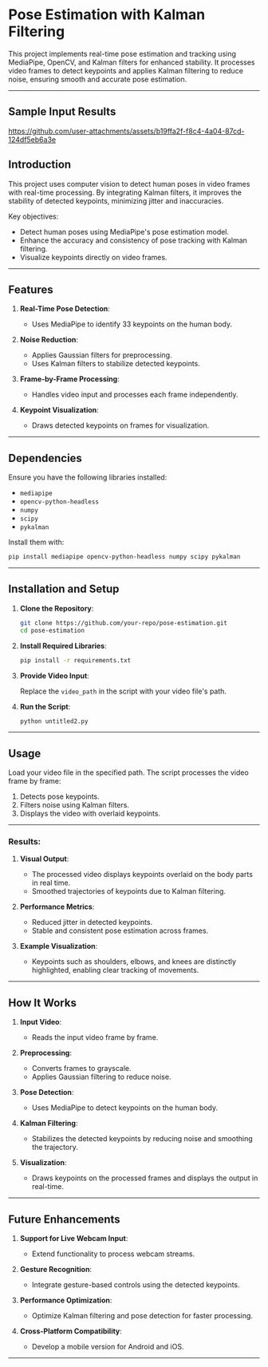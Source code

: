 # Pose Estimation with Kalman Filtering

This project implements real-time pose estimation and tracking using MediaPipe, OpenCV, and Kalman filters for enhanced stability. It processes video frames to detect keypoints and applies Kalman filtering to reduce noise, ensuring smooth and accurate pose estimation.

---

## Sample Input Results

https://github.com/user-attachments/assets/b19ffa2f-f8c4-4a04-87cd-124df5eb6a3e

## Introduction

This project uses computer vision to detect human poses in video frames with real-time processing. By integrating Kalman filters, it improves the stability of detected keypoints, minimizing jitter and inaccuracies.

Key objectives:
- Detect human poses using MediaPipe's pose estimation model.
- Enhance the accuracy and consistency of pose tracking with Kalman filtering.
- Visualize keypoints directly on video frames.

---

## Features

1. **Real-Time Pose Detection**:
   - Uses MediaPipe to identify 33 keypoints on the human body.

2. **Noise Reduction**:
   - Applies Gaussian filters for preprocessing.
   - Uses Kalman filters to stabilize detected keypoints.

3. **Frame-by-Frame Processing**:
   - Handles video input and processes each frame independently.

4. **Keypoint Visualization**:
   - Draws detected keypoints on frames for visualization.

---

## Dependencies

Ensure you have the following libraries installed:

- `mediapipe`
- `opencv-python-headless`
- `numpy`
- `scipy`
- `pykalman`

Install them with:

```bash
pip install mediapipe opencv-python-headless numpy scipy pykalman
```

---

## Installation and Setup

1. **Clone the Repository**:

   ```bash
   git clone https://github.com/your-repo/pose-estimation.git
   cd pose-estimation
   ```

2. **Install Required Libraries**:

   ```bash
   pip install -r requirements.txt
   ```

3. **Provide Video Input**:

   Replace the `video_path` in the script with your video file's path.

4. **Run the Script**:

   ```bash
   python untitled2.py
   ```

---

## Usage

Load your video file in the specified path. The script processes the video frame by frame:

1. Detects pose keypoints.
2. Filters noise using Kalman filters.
3. Displays the video with overlaid keypoints.


---


### Results:
1. **Visual Output**:
   - The processed video displays keypoints overlaid on the body parts in real time.
   - Smoothed trajectories of keypoints due to Kalman filtering.

2. **Performance Metrics**:
   - Reduced jitter in detected keypoints.
   - Stable and consistent pose estimation across frames.

3. **Example Visualization**:
   - Keypoints such as shoulders, elbows, and knees are distinctly highlighted, enabling clear tracking of movements.

---

## How It Works

1. **Input Video**:
   - Reads the input video frame by frame.

2. **Preprocessing**:
   - Converts frames to grayscale.
   - Applies Gaussian filtering to reduce noise.

3. **Pose Detection**:
   - Uses MediaPipe to detect keypoints on the human body.

4. **Kalman Filtering**:
   - Stabilizes the detected keypoints by reducing noise and smoothing the trajectory.

5. **Visualization**:
   - Draws keypoints on the processed frames and displays the output in real-time.

---

## Future Enhancements

1. **Support for Live Webcam Input**:
   - Extend functionality to process webcam streams.

2. **Gesture Recognition**:
   - Integrate gesture-based controls using the detected keypoints.

3. **Performance Optimization**:
   - Optimize Kalman filtering and pose detection for faster processing.

4. **Cross-Platform Compatibility**:
   - Develop a mobile version for Android and iOS.

---



